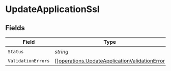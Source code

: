 # UpdateApplicationSsl


## Fields

| Field                                                                                                        | Type                                                                                                         | Required                                                                                                     | Description                                                                                                  |
| ------------------------------------------------------------------------------------------------------------ | ------------------------------------------------------------------------------------------------------------ | ------------------------------------------------------------------------------------------------------------ | ------------------------------------------------------------------------------------------------------------ |
| `Status`                                                                                                     | *string*                                                                                                     | :heavy_check_mark:                                                                                           | N/A                                                                                                          |
| `ValidationErrors`                                                                                           | [][operations.UpdateApplicationValidationError](../../models/operations/updateapplicationvalidationerror.md) | :heavy_minus_sign:                                                                                           | N/A                                                                                                          |